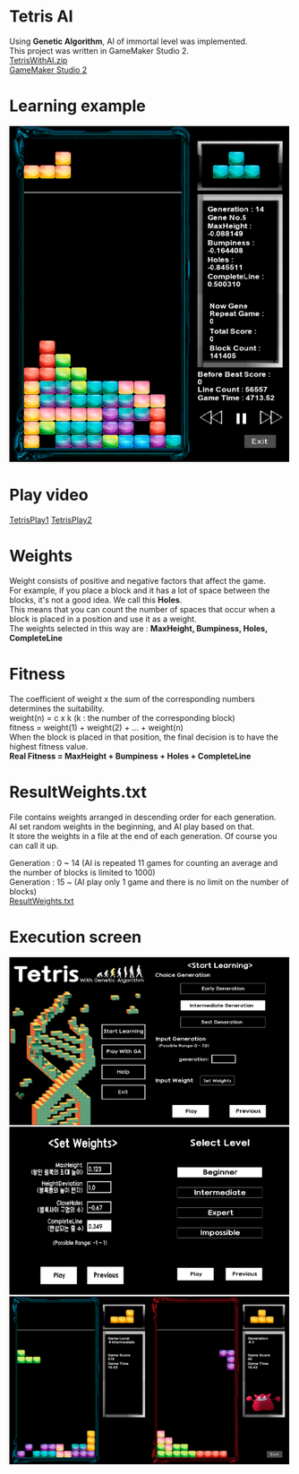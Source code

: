 # Tetris AI 
Using <b>Genetic Algorithm</b>, AI of immortal level was implemented. <br>
This project was written in GameMaker Studio 2. <br>
[TetrisWithAI.zip](TetrisWithAI.zip) <br>
[GameMaker Studio 2](https://accounts.yoyogames.com/downloads)

# Learning example
<div><img src="images/example50000.PNG" width="500" height="600"></div>

# Play video
[TetrisPlay1](TetrisPlay1.mp4) [TetrisPlay2](TetrisPlay2.mp4)

# Weights
Weight consists of positive and negative factors that affect the game. <br>
For example, if you place a block and it has a lot of space between the blocks, it's not a good idea. We call this <b>Holes</b>. <br>
This means that you can count the number of spaces that occur when a block is placed in a position and use it as a weight. <br>
The weights selected in this way are : <b>MaxHeight, Bumpiness, Holes, CompleteLine</b> <br>

# Fitness
The coefficient of weight x the sum of the corresponding numbers determines the suitability. <br>
weight(n) = c x k (k : the number of the corresponding block) <br>
fitness = weight(1) + weight(2) + ... + weight(n) <br>
When the block is placed in that position, the final decision is to have the highest fitness value. <br>
<b>Real Fitness = MaxHeight + Bumpiness + Holes + CompleteLine</b> <br>

# ResultWeights.txt
File contains weights arranged in descending order for each generation. <br>
AI set random weights in the beginning, and AI play based on that. <br>
It store the weights in a file at the end of each generation. Of course you can call it up. <br>

Generation : 0 ~ 14 (AI is repeated 11 games for counting an average and the number of blocks is limited to 1000) <br>
Generation : 15 ~ (AI play only 1 game and there is no limit on the number of blocks) <br>
[ResultWeights.txt](ResultWeights.txt)

# Execution screen
<div><img src="images/tetris_main.PNG" width="250" height="300"><img src="images/start_learning.PNG" width="250" height="300"></div>
<div><img src="images/set_weights.PNG" width="250" height="300"><img src="images/select_level.PNG" width="250" height="300"></div>
<div><img src="images/play_with_GA.PNG" width="500" height="300"></div>


